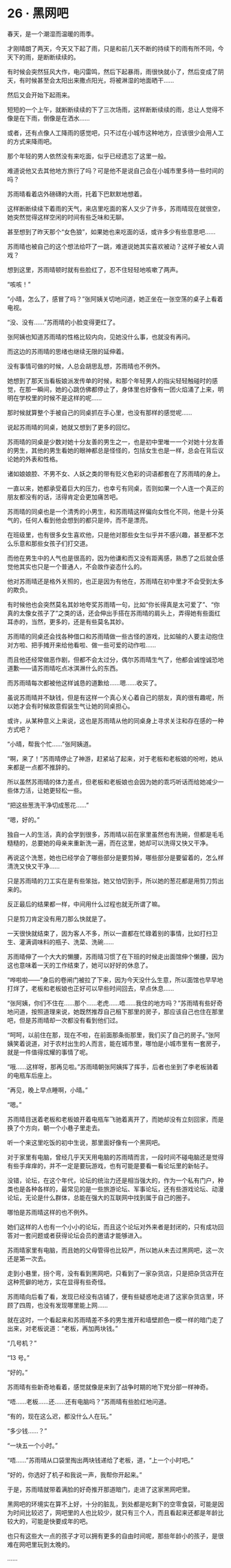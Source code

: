 # 26 · 黑网吧

春天，是一个潮湿而温暖的雨季。

才刚晴朗了两天，今天又下起了雨，只是和前几天不断的持续下的雨有所不同，今天下的雨，是断断续续的。

有时候会突然狂风大作，电闪雷鸣，然后下起暴雨，雨很快就小了，然后变成了阴天，有时候甚至会太阳出来撒点阳光，将被淋湿的地面晒干……

然后又会开始下起雨来。

短短的一个上午，就断断续续的下了三次场雨，这样断断续续的雨，总让人觉得不像是在下雨，倒像是在洒水……

或者，还有点像人工降雨的感觉吧，只不过在小城市这种地方，应该很少会用人工的方式来降雨吧。

那个年轻的男人依然没有来吃面，似乎已经遗忘了这里一般。

难道说他又去其他地方旅行了吗？可是他不是说自己会在小城市里多待一些时间的吗？

苏雨晴看着店外磅礴的大雨，托着下巴默默地想着。

这样断断续续下着雨的天气，来店里吃面的客人又少了许多，苏雨晴现在就很空，她突然觉得这样空闲的时间有些乏味和无聊。

甚至想到了昨天那个“女色狼”，如果她也来吃面的话，或许多少有些意思吧……

苏雨晴也被自己的这个想法给吓了一跳，难道说她其实喜欢被动？这样子被女人调戏？

想到这里，苏雨晴顿时就有些脸红了，忍不住轻轻地咳嗽了两声。

“咳咳！”

“小晴，怎么了，感冒了吗？”张阿姨关切地问道，她正坐在一张空荡的桌子上看着电视。

“没、没有……”苏雨晴的小脸变得更红了。

张阿姨也知道苏雨晴的性格比较内向，见她没什么事，也就没有再问。

而这边的苏雨晴的思绪也继续无限的延伸着。

没有事情可做的时候，人总会胡思乱想，苏雨晴也不例外。

她想到了那天当看板娘派发传单的时候，和那个年轻男人的指尖轻轻触碰时的感觉，在那一瞬间，她的心跳仿佛都停止了，身体里也好像有一团火焰涌了上来，明明在学校里的时候不是这样的呢……

那时候就算整个手被自己的同桌抓在手心里，也没有那样的感觉呢……

说起苏雨晴的同桌，她就又想到了更多的回忆。

苏雨晴的同桌是少数对她十分友善的男生之一，也是初中里唯一一个对她十分友善的男生，其他的男生看她的眼神都总是怪怪的，包括女生也是一样，总会在背后议论她的外表和性格。

诸如娘娘腔、不男不女、人妖之类的带有贬义色彩的词语都套在了苏雨晴的身上。

一直以来，她都承受着巨大的压力，也幸亏有同桌，否则如果一个人连一个真正的朋友都没有的话，活得肯定会更加痛苦吧。

苏雨晴的同桌也是一个清秀的小男生，和苏雨晴这样偏向女性化不同，他是十分英气的，任何人看到他会想到的都只是帅，而不是漂亮。

在班级里，也有很多女生喜欢他，只是他对那些女生似乎并不感兴趣，甚至都不怎么乐意和那些女孩子们打交道。

而他在男生中的人气也是很高的，因为他谦和而又没有距离感，熟悉了之后就会感觉他其实也只是一个普通人，不会故作姿态什么的。

他对苏雨晴还是格外关照的，也正是因为有他在，苏雨晴在初中里才不会受到太多的欺负。

有时候他也会突然莫名其妙地夸奖苏雨晴一句，比如“你长得真是太可爱了”、“你真的太像女孩子了”之类的话，还会伸出手搭在苏雨晴的肩头上，弄得她有些面红耳赤的，当然，更多的，还是有些莫名其妙。

苏雨晴的同桌还会找各种借口和苏雨晴做一些古怪的游戏，比如输的人要主动抱住对方啦、把手摊开来给他看啦、做一些可爱的动作啦……

而且他还经常做恶作剧，但都不会太过分，偶尔苏雨晴生气了，他都会诚惶诚恐地道歉——请苏雨晴吃点冰淇淋什么的东西。

而苏雨晴每次都被他这样诚恳的道歉给……嗯……收买了。

虽说苏雨晴并不缺钱，但是有这样一个真心关心着自己的朋友，真的很有趣呢，所以她才会有时候故意假装生气让她的同桌担心。

或许，从某种意义上来说，这也是苏雨晴从他的同桌身上寻求关注和存在感的一种方式吧？

“小晴，帮我个忙……”张阿姨道。

“啊，来了！”苏雨晴停止了神游，赶紧站了起来，对于老板和老板娘的吩咐，她从来都是一点都不推辞的。

所以虽然苏雨晴的体力差点，但老板和老板娘也会因为她的乖巧听话而给她减少一些体力活，让她更轻松一些。

“把这些葱洗干净切成葱花……”

“嗯，好的。”

独自一人的生活，真的会学到很多，苏雨晴以前在家里虽然也有洗碗，但都是毛毛糙糙的，总要她的母亲来重新洗一遍，而在这里，她却可以洗得又快又干净。

再说这个洗葱，她也已经学会了哪些部分是要剪掉，哪些部分是要留着的，怎么样清洗又快又干净……

只是苏雨晴的刀工实在是有些笨拙，她又怕切到手，所以她的葱花都是用剪刀剪出来的。

反正最后的结果都一样，中间用什么过程也就无所谓了嘛。

只是剪刀肯定没有用刀那么快就是了。

一天很快就结束了，因为客人不多，所以一直都在忙碌着别的事情，比如打扫卫生、灌满调味料的瓶子、洗菜、洗碗……

苏雨晴伸了一个大大的懒腰，苏雨晴习惯了在下班的时候走出面馆伸个懒腰，因为这也意味着一天的工作结束了，她可以好好的休息了。

“哗啦啦——”身后的卷闸门被拉了下来，因为今天没什么生意，所以面馆也早早地打烊了，老板和老板娘也正好可以早些时间回去，早点休息……

“张阿姨，你们不住在……那个……老虎……唔……我住的地方吗？”苏雨晴有些好奇地问道，按照道理来说，她既然推荐自己租下那里的房子，那应该自己也住在那里吧，但是苏雨晴却一次都没有看到他们过。

“呵呵，以前住在那，现在不啦，在前面那条街那里，我们买了自己的房子。”张阿姨笑着说道，对于农村出生的人而言，能在城市里，哪怕是小城市里有一套房子，就是一件值得炫耀的事情了呢。

“哦……这样呀，那再见啦。”苏雨晴朝张阿姨挥了挥手，后者也坐到了李老板骑着的电瓶车后座上。

“再见，晚上早点睡啊，小晴。”

“嗯。”

苏雨晴目送着老板和老板娘开着电瓶车飞驰着离开了，而她却没有立刻回家，而是换了个方向，朝一个小巷子里走去。

听一个来这里吃饭的初中生说，那里面好像有一个黑网吧。

对于家里有电脑，曾经几乎天天用电脑的苏雨晴而言，一段时间不碰电脑还是觉得有些手痒痒的，并不一定是要玩游戏，也有可能是要看一看论坛里的新帖子。

没错，论坛，在这个年代，论坛的统治力还是相当强大的，作为一个私有门户，种类也是各种各样的，最常见的是一些旅游论坛、军事论坛，还有些游戏论坛、动漫论坛，无论是什么群体，总能在强大的互联网中找到属于自己的圈子。

哪怕是苏雨晴这样的也不例外。

她们这样的人也有一个小小的论坛，而且这个论坛对外来者是封闭的，只有成功回答对一套问题或者获得论坛会员的邀请才能够进入。

苏雨晴家里有电脑，而且她的父母管得也比较严，所以她从未去过黑网吧，这一次还是第一次去。

走到小巷里，拐个弯，没有看到黑网吧，只看到了一家杂货店，只是把杂货店开在这种荒僻的地方，实在显得有些奇怪。

苏雨晴向后看了看，发现已经没有店铺了，便有些疑惑地走进了这家杂货店里，环顾了四周，也没有发现哪里能上网……

就在这时，一个看起来和苏雨晴差不多的男生推开和墙壁颜色一模一样的暗门走了出来，对老板说道：“老板，再加两块钱。”

“几号机？”

“13 号。”

“好的。”

苏雨晴有些新奇地看着，感觉就像是来到了战争时期的地下党分部一样神奇。

“唔……老板……还……还有电脑吗？”苏雨晴有些脸红地问道。

“有的，现在这么迟，都没什么人在玩。”

“多少钱……？”

“一块五一个小时。”

“唔……”苏雨晴从口袋里掏出两块钱递给了老板，道，“上一个小时吧。”

“好的，你选好了机子和我说一声，我帮你开起来。”

于是，苏雨晴就带着满脸的好奇推开那道暗门，走进了这家黑网吧里。

黑网吧的环境实在算不上好，十分的脏乱，到处都是吃剩下的空零食袋，可能是因为时间比较迟了，网吧里的人也比较少，就只有三个人，而且看起来还都是年龄比较大的，可能是快要成年的吧。

也只有这些大一点的孩子才可以拥有更多的自由时间呢，那些年龄小的孩子，是很难在网吧里玩到太晚的。

……
